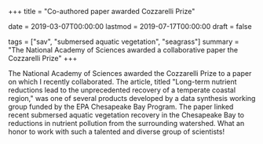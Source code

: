 +++
title = "Co-authored paper awarded Cozzarelli Prize"

date = 2019-03-07T00:00:00 
lastmod = 2019-07-17T00:00:00
draft = false

tags = ["sav", "submersed aquatic vegetation", "seagrass"]
summary = "The National Academy of Sciences awarded a collaborative paper the Cozzarelli Prize"
+++

The National Academy of Sciences awarded the Cozzarelli Prize to a paper on which I recently collaborated. The article, titled "Long-term nutrient reductions lead to the unprecedented recovery of a temperate coastal region," was one of several products developed by a data synthesis working group funded by the EPA Chesapeake Bay Program. The paper linked recent submersed aquatic vegetation recovery in the Chesapeake Bay to reductions in nutrient pollution from the surrounding watershed. What an honor to work with such a talented and diverse group of scientists! 